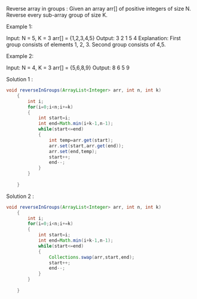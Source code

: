 Reverse array in groups :
Given an array arr[] of positive integers of size N. Reverse every sub-array group of size K.

 

Example 1:

Input:
N = 5, K = 3
arr[] = {1,2,3,4,5}
Output: 3 2 1 5 4
Explanation: First group consists of elements
1, 2, 3. Second group consists of 4,5.
 

Example 2:

Input:
N = 4, K = 3
arr[] = {5,6,8,9}
Output: 8 6 5 9

Solution 1 :

```java 
void reverseInGroups(ArrayList<Integer> arr, int n, int k) 
    {
        int i;
        for(i=0;i<n;i+=k)
        {
            int start=i;
            int end=Math.min(i+k-1,n-1);
            while(start<=end)
            {
                int temp=arr.get(start);
                arr.set(start,arr.get(end));
                arr.set(end,temp);
                start++;
                end--;
            }
        }
        
    }
```


Solution 2 :

```java 
void reverseInGroups(ArrayList<Integer> arr, int n, int k) 
    {
        int i;
        for(i=0;i<n;i+=k)
        {
            int start=i;
            int end=Math.min(i+k-1,n-1);
            while(start<=end)
            {
                Collections.swap(arr,start,end);
                start++;
                end--;
            }
        }
        
    }
```

